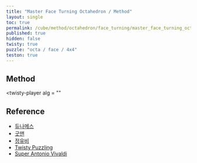 ```yaml
---
title: "Master Face Turning Octahedron / Method"
layout: single
toc: true
permalink: /cube/method/octahedron/face_turning/master_face_turning_octahedron/method
published: true
hidden: false
twisty: true
puzzle: "octa / face / 4x4"
teston: true
---
```

<span
  id     = "cube"
  puzzle = "{{page.puzzle}}"
  teston = "{{page.teston}}"
  experimental-stickering   = "full"
  experimental-setup-alg    = ""
  experimental-setup-anchor = "end" >
</span>

<head>
  <base target="_blank">
</head>



## Method

<twisty-player
  alg = ""
></twisty-player>



## Reference

- [듀나메스](https://youtu.be/BqZJcTec904)
- [굿맨](https://youtu.be/7HLGrcSPpZE)
- [정유비](https://youtu.be/Cd3ZGz7_qVU)
- [Twisty Puzzling](https://youtu.be/KfVhBdhvzTs)
- [Super Antonio Vivaldi](https://youtu.be/3GJkySk5zeQ)